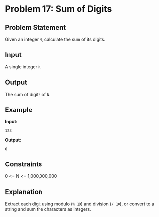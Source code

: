 # Problem 17: Sum of Digits

## Problem Statement
Given an integer `N`, calculate the sum of its digits.

## Input
A single integer `N`.

## Output
The sum of digits of `N`.

## Example
**Input:**
```
123
```

**Output:**
```
6
```

## Constraints
0 <= N <= 1,000,000,000

## Explanation
Extract each digit using modulo (`% 10`) and division (`/ 10`), or convert to a string and sum the characters as integers.
